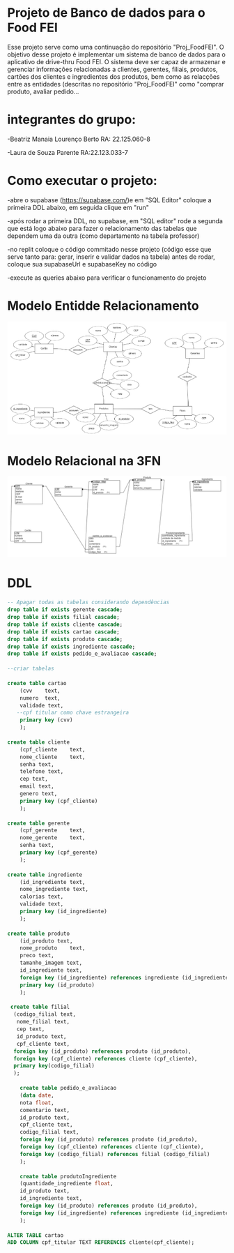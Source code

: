 # Projeto de Banco de dados para o Food FEI
Esse projeto serve como uma continuação do repositório "Proj_FoodFEI".
O objetivo desse projeto é implementar um sistema de banco de dados para o  aplicativo de drive-thru Food FEI. O sistema deve ser capaz de armazenar e gerenciar informações relacionadas a clientes, gerentes, filiais, produtos, cartões dos clientes e ingredientes dos produtos, bem como as relacções entre as entidades (descritas no repositório "Proj_FoodFEI" como "comprar produto, avaliar pedido...

# integrantes do grupo:

-Beatriz Manaia Lourenço Berto RA: 22.125.060-8

-Laura de Souza Parente RA:22.123.033-7

# Como executar o projeto:
-abre o supabase (https://supabase.com/)e em "SQL Editor" coloque a primeira DDL abaixo, em seguida clique em "run"

-após rodar a primeira DDL, no supabase, em "SQL editor" rode a segunda que está logo abaixo para fazer o relacionamento das tabelas que dependem uma da outra (como departamento na tabela professor)

-no replit coloque o código commitado nesse projeto (código esse que serve tanto para: gerar, inserir e validar dados na tabela) antes de rodar, coloque sua supabaseUrl e supabaseKey no código

-execute as queries abaixo para verificar o funcionamento do projeto

# Modelo Entidde Relacionamento 

![codigo1](./imagens/MERPROJ2.png)

# Modelo Relacional na 3FN

![codigo1](./imagens/MR3FN_proj2.png)

# DDL

```sql
-- Apagar todas as tabelas considerando dependências
drop table if exists gerente cascade;
drop table if exists filial cascade;
drop table if exists cliente cascade;
drop table if exists cartao cascade;
drop table if exists produto cascade;
drop table if exists ingrediente cascade;
drop table if exists pedido_e_avaliacao cascade;

--criar tabelas

create table cartao
    (cvv	text, 
    numero	text, 
    validade text,
   --cpf titular como chave estrangeira
    primary key (cvv)
    );

create table cliente
    (cpf_cliente	text, 
    nome_cliente	text, 
    senha text,
    telefone text,
    cep text,
    email text,
    genero text,
    primary key (cpf_cliente)
    );

create table gerente
    (cpf_gerente	text, 
    nome_gerente	text, 
    senha text,
    primary key (cpf_gerente)
    );

create table ingrediente
    (id_ingrediente	text, 
    nome_ingrediente text, 
    calorias text,
    validade text,
    primary key (id_ingrediente)
    );

create table produto
    (id_produto	text, 
    nome_produto	text, 
    preco text,
    tamanho_imagem text,
    id_ingrediente text,
    foreign key (id_ingrediente) references ingrediente (id_ingrediente),
    primary key (id_produto)
    );

 create table filial
  (codigo_filial text,
   nome_filial text,
   cep text,
   id_produto text,
   cpf_cliente text,
  foreign key (id_produto) references produto (id_produto),
  foreign key (cpf_cliente) references cliente (cpf_cliente),
  primary key(codigo_filial)
  );
  
    create table pedido_e_avaliacao
    (data date, 
    nota float, 
    comentario text,
    id_produto text,
    cpf_cliente text,
    codigo_filial text,
    foreign key (id_produto) references produto (id_produto),
    foreign key (cpf_cliente) references cliente (cpf_cliente),
    foreign key (codigo_filial) references filial (codigo_filial)
    );

    create table produtoIngrediente
    (quantidade_ingrediente float,
    id_produto text,
    id_ingrediente text,
    foreign key (id_produto) references produto (id_produto),
    foreign key (id_ingrediente) references ingrediente (id_ingrediente)
    );

ALTER TABLE cartao 
ADD COLUMN cpf_titular TEXT REFERENCES cliente(cpf_cliente);
```

